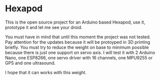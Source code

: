 # Hexapod
This is the open source project for an Arduino based Hexapod, use it, prototype it and let me see your droid.

You must have in mind that until this moment the project was not tested. Pay attention for the updates because it will be protoyped in 3D printing briefly. You must try to reduce the weight on base to minimum possible because there is just one support on servo axis. I will test it with 2 Arduino Nano, one ESP8266, one servo driver with 16 channels, one MPU9255 or GPS and one ultrasound.

I hope that it can works with this weight.
